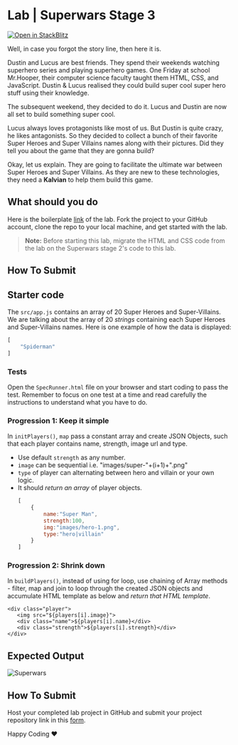 # Lab | Superwars Stage 3

[![Open in StackBlitz](https://developer.stackblitz.com/img/open_in_stackblitz.svg)](https://stackblitz.nikjos.in/open?repo=nikiljos/lab-superwars-stage-3)

Well, in case you forgot the story line, then here it is.

Dustin and Lucus are best friends. They spend their weekends watching superhero series and playing superhero games. One Friday at school Mr.Hooper, their computer science faculty taught them HTML, CSS, and JavaScript. Dustin & Lucus realised they could build super cool super hero stuff using their knowledge. 

The subsequent weekend, they decided to do it. Lucus and Dustin are now all set to build something super cool.

Lucus always loves protagonists like most of us. But Dustin is quite crazy, he likes antagonists. So they decided to collect a bunch of their favorite Super Heroes and Super Villains names along with their pictures. Did they tell you about the game that they are gonna build? 

Okay, let us explain. They are going to facilitate the ultimate war between Super Heroes and Super Villains. As they are new to these technologies, they need a **Kalvian** to help them build this game.

## What should you do

Here is the boilerplate [link](https://github.com/Kalvium-Program/lab-superwars-stage-3) of the lab. Fork the project to your GitHub account, clone the repo to your local machine, and get started with the lab.

> **Note:** Before starting this lab, migrate the HTML and CSS code from the lab on the Superwars stage 2's code to this lab.


## How To Submit


## Starter code

The `src/app.js` contains an array of 20 Super Heroes and Super-Villains. We are talking about the array of 20 _strings_ containing each Super Heroes and Super-Villains names. Here is one example of how the data is displayed:

```javascript
[
    "Spiderman"
]
```

### Tests

Open the `SpecRunner.html` file on your browser and start coding to pass the test. Remember to focus on one test at a time and read carefully the instructions to understand what you have to do.

### Progression 1: Keep it simple

In `initPlayers()`, `map` pass a constant array and create JSON Objects, such that each player contains name, strength, image url and type.  
* Use default `strength` as any number.  
* `image` can be sequential i.e. "images/super-"+(i+1)+".png"  
* `type` of player can alternating between hero and villain or your own logic.
* It should _return an array_ of player objects.
    ```javascript
    [
        {
            name:"Super Man",
            strength:100,
            img:"images/hero-1.png",
            type:"hero|villain"
        }
    ]
    ```

### Progression 2: Shrink down

In `buildPlayers()`, instead of using for loop, use chaining of Array methods - filter, map and join to loop through the created JSON objects and accumulate HTML template as below and _return that HTML template_.
 ```JS
<div class="player">
    <img src="${players[i].image}">
    <div class="name">${players[i].name}</div>
    <div class="strength">${players[i].strength}</div>
</div>
```

## Expected Output

![Superwars](https://s3.ap-south-1.amazonaws.com/kalvi-education.github.io/front-end-web-development/superwars-stage3-output.png)

## How To Submit
Host your completed lab project in GitHub and submit your project repository link in this [form](https://docs.google.com/forms/d/1FsIKaMGG8g_xISwHg0oGVQJpgHCXVRQGSQmpytu-b_o/viewform?usp=pp_url&entry.1483932328=CSK101-M2-L74.2).

Happy Coding ❤️
